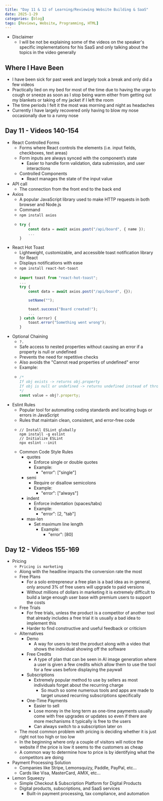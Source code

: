 ```yaml
---
title: "Day 11 & 12 of Learning/Reviewing Website Building & SaaS"
date: 2025-1-29
categories: [blog]
tags: [Reviews, Website, Programming, HTML]
---
```

- Disclaimer
    - I will be not be explaining some of the videos on the speaker's specific implementations for his SaaS and only talking about the topics in the video generally

## Where I Have Been
- I have been sick for past week and largely took a break and only did a few videos
- Practically lied on my bed for most of the time due to having the urge to cough or sneeze as soon as I stop being warm either from getting out my blankets or taking of my jacket if I left the room
- The time periods I felt it the most was morning and night as headaches
- Currently I have largely recovered only having to blow my nose occasionally due to a runny nose

## Day 11 - Videos 140-154
- React Controlled Forms
    - Forms where React controls the elements (i.e. input fields, checkboxes, text areas) 
    - Form inputs are always synced with the component’s state
        - Easier to handle form validation, data submission, and user interactions
    - Controlled Components
        - React manages the state of the input value
- API call
    - The connection from the front end to the back end
- Axios
    - A popular JavaScript library used to make HTTP requests in both browser and Node.js
    - Command
    - `npm install axios`
    -   ```javascript
        try {
            const data = await axios.post("/api/board", { name });
            ...
        }
        ```
- React Hot Toast
    - Lightweight, customizable, and accessible toast notification library for React
    - Displays notifications with ease
    - `npm install react-hot-toast`
    -   ```javascript
        import toast from "react-hot-toast";
        ...
        try {
            const data = await axios.post("/api/board", {});

            setName("");

            toast.success("Board created!");
            ...
        } catch (error) {
            toast.error("Something went wrong");
        }
        ```
- Optional Chaining
    - `?.`
    - Safe access to nested properties without causing an error if a property is null or undefined
    - Prevents the need for repetitive checks
    - Also avoids the "Cannot read properties of undefined" error
    - Example:
    -   ```javascript
        /*
        If obj exists -> returns obj.property
        If obj is null or undefined -> returns undefined instead of throwing an error
        */
        const value = obj?.property;
        ```
- Eslint Rules
    - Popular tool for automating coding standards and locating bugs or errors in JavaScript 
    - Rules that maintain clean, consistent, and error-free code
    -   ```
        // Install ESLint globally
        npm install -g eslint
        // Initialize ESLint
        npx eslint --init
        ```
    - Common Code Style Rules
        - quotes
            - Enforce single or double quotes	
            - Example:
                - "error": ["single"]
        - semi 
            - Require or disallow semicolons
            - Example:
                - "error": ["always"]
        - indent	
            - Enforce indentation (spaces/tabs)	
            - Example:
                - "error": [2, "tab"]
        - max-len
            - Set maximum line length
                - Example:
                    - "error": [80]

## Day 12 - Videos 155-169
- Pricing
    - `Pricing is marketing`
    - Along with the headline impacts the conversion rate the most
    - Free Plans
        - For a solo entrepreneur a free plan is a bad idea as in general, only around 3% of free users will upgrade to paid versions
        - Without millions of dollars in marketing it is extremely difficult to build a large enough user base with premium users to support the costs
    - Free Trials
        - For free trials, unless the product is a competitor of another tool that already includes a free trial it is usually a bad idea to implement this
        - Harder to find constructive and useful feedback or criticism
    - Alternatives
        - Demo
            - A way for users to test the product along with a video that shows the individual showing off the software
        - Free Credits
            - A type of plan that can be seen in AI image generation where a user is given a few credits which allow them to use the tool for a few uses before displaying the paywall
        - Subscriptions
            - Extremely popular method to use by sellers as most individuals forget about the recurring charge
                - So much so some numerous tools and apps are made to target unused recurring subscriptions specifically
        - One-Time Payments
            - Easier to sell
            - Lose money in the long term as one-time payments usually come with free upgrades or updates so even if there are more mechanisms it typically is free to the users
            - Can always switch to a subscription later on
    - The most common problem with pricing is deciding whether it is just right not too high or too low
    - In the beginning where only a couple of visitors will notice the website if the price is low it seems to the customers as cheap
    - A common way to determine how to price is by identifying what the competitors are doing
- Payment Processing Solution
    - Companies like Stripe, Lemonsquizy, Paddle, PayPal, etc...
    - Cards like Visa, MasterCard, AMIX, etc...
- Lemon Squeezy
    - Simple Checkout & Subscription Platform for Digital Products
    - Digital products, subscriptions, and SaaS services 
        - Built-in payment processing, tax compliance, and automation
